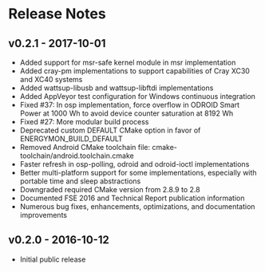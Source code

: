 # Release Notes

## v0.2.1 - 2017-10-01

 * Added support for msr-safe kernel module in msr implementation
 * Added cray-pm implementations to support capabilities of Cray XC30 and XC40 systems
 * Added wattsup-libusb and wattsup-libftdi implementations
 * Added AppVeyor test configuration for Windows continuous integration
 * Fixed #37: In osp implementation, force overflow in ODROID Smart Power at 1000 Wh to avoid device counter saturation at 8192 Wh
 * Fixed #27: More modular build process
 * Deprecated custom DEFAULT CMake option in favor of ENERGYMON_BUILD_DEFAULT
 * Removed Android CMake toolchain file: cmake-toolchain/android.toolchain.cmake
 * Faster refresh in osp-polling, odroid and odroid-ioctl implementations
 * Better multi-platform support for some implementations, especially with portable time and sleep abstractions
 * Downgraded required CMake version from 2.8.9 to 2.8
 * Documented FSE 2016 and Technical Report publication information
 * Numerous bug fixes, enhancements, optimizations, and documentation improvements

## v0.2.0 - 2016-10-12

 * Initial public release
